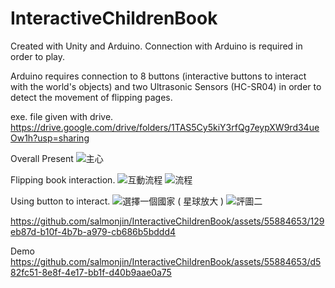 # InteractiveChildrenBook
Created with Unity and Arduino. 
Connection with Arduino is required in order to play. 

Arduino requires connection to 8 buttons (interactive buttons to interact with the world's objects) and two Ultrasonic Sensors (HC-SR04) in order to detect the movement of flipping pages.

exe. file given with drive.
https://drive.google.com/drive/folders/1TAS5Cy5kiY3rfQg7eypXW9rd34ueOw1h?usp=sharing

Overall Present
![主心](https://github.com/salmonjin/InteractiveChildrenBook/assets/55884653/4970d386-b483-49b0-abc5-8db9d90779df)

Flipping book interaction.
![互動流程](https://github.com/salmonjin/InteractiveChildrenBook/assets/55884653/bdb279ff-4002-42d1-b6e0-900eb0548489)
![流程](https://github.com/salmonjin/InteractiveChildrenBook/assets/55884653/1a6ae07f-ebc0-4984-8c01-4b1e83903fae)


Using button to interact.
![選擇一個國家 ( 星球放大 )](https://github.com/salmonjin/InteractiveChildrenBook/assets/55884653/f56c4e3e-08ba-4bf7-b2fb-08e3c21b69da)
![評圖二](https://github.com/salmonjin/InteractiveChildrenBook/assets/55884653/351b9dc7-4c47-4be8-a233-6e91aad16555)


https://github.com/salmonjin/InteractiveChildrenBook/assets/55884653/129eb87d-b10f-4b7b-a979-cb686b5bddd4


Demo
https://github.com/salmonjin/InteractiveChildrenBook/assets/55884653/d582fc51-8e8f-4e17-bb1f-d40b9aae0a75




